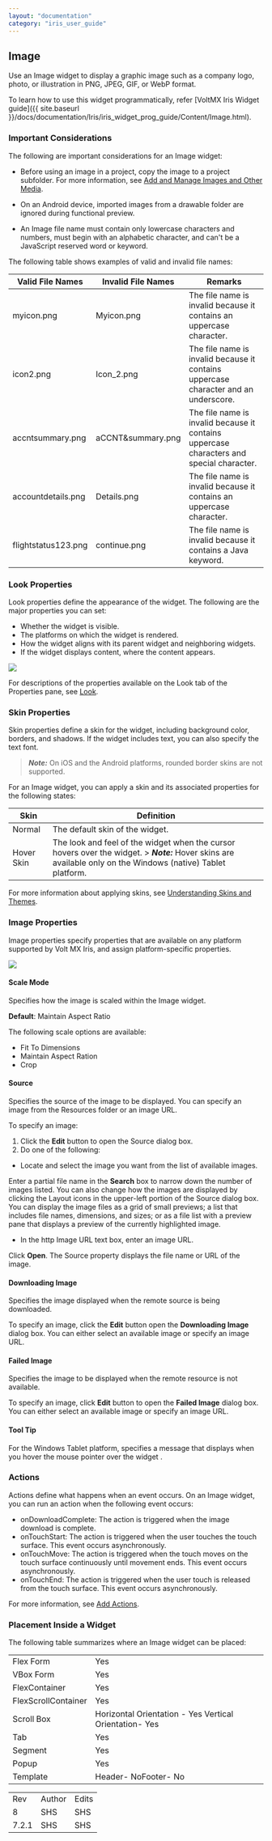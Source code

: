 ```yaml
---
layout: "documentation"
category: "iris_user_guide"
---
```

                           


Image
-----

Use an Image widget to display a graphic image such as a company logo, photo, or illustration in PNG, JPEG, GIF, or WebP format.

To learn how to use this widget programmatically, refer [VoltMX Iris Widget guide]({{ site.baseurl }}/docs/documentation/Iris/iris_widget_prog_guide/Content/Image.html).

### Important Considerations

The following are important considerations for an Image widget:

*   Before using an image in a project, copy the image to a project subfolder. For more information, see [Add and Manage Images and Other Media](Adding_and_Managing_Images.html).
*   On an Android device, imported images from a drawable folder are ignored during functional preview.
    
*   An Image file name must contain only lowercase characters and numbers, must begin with an alphabetic character, and can't be a JavaScript reserved word or keyword.

The following table shows examples of valid and invalid file names:

  
| Valid File Names | Invalid File Names | Remarks |
| --- | --- | --- |
| myicon.png | Myicon.png | The file name is invalid because it contains an uppercase character. |
| icon2.png | Icon\_2.png | The file name is invalid because it contains uppercase character and an underscore. |
| accntsummary.png | aCCNT&summary.png | The file name is invalid because it contains uppercase characters and special character. |
| accountdetails.png | Details.png | The file name is invalid because it contains an uppercase character. |
| flightstatus123.png | continue.png | The file name is invalid because it contains a Java keyword. |

### Look Properties

Look properties define the appearance of the widget. The following are the major properties you can set:

*   Whether the widget is visible.
*   The platforms on which the widget is rendered.
*   How the widget aligns with its parent widget and neighboring widgets.
*   If the widget displays content, where the content appears.

![](Resources/Images/Image_look.png)

For descriptions of the properties available on the Look tab of the Properties pane, see [Look](Look.html#Flex).

### Skin Properties

Skin properties define a skin for the widget, including background color, borders, and shadows. If the widget includes text, you can also specify the text font.

> **_Note:_** On iOS and the Android platforms, rounded border skins are not supported.

For an Image widget, you can apply a skin and its associated properties for the following states:

  
| Skin | Definition |
| --- | --- |
| Normal | The default skin of the widget. |
| Hover Skin | The look and feel of the widget when the cursor hovers over the widget. > **_Note:_** Hover skins are available only on the Windows (native) Tablet platform. |

For more information about applying skins, see [Understanding Skins and Themes](Customizing_the_Look_and_Feel_with_Skins.html).

### Image Properties

Image properties specify properties that are available on any platform supported by Volt MX Iris, and assign platform-specific properties.

![](Resources/Images/image_wsp.png)

#### Scale Mode

Specifies how the image is scaled within the Image widget.

**Default**: Maintain Aspect Ratio

The following scale options are available:

*   Fit To Dimensions
*   Maintain Aspect Ration
*   Crop

#### Source

Specifies the source of the image to be displayed. You can specify an image from the Resources folder or an image URL.

To specify an image:

1.  Click the **Edit** button to open the Source dialog box.
2.  Do one of the following:

*   Locate and select the image you want from the list of available
    images.

   Enter a partial file name in the **Search** box to narrow down the number of images listed. You can also change how the images are displayed by clicking the Layout icons in the upper-left portion of the Source dialog box. You can display the image files as a grid of small previews; a list that includes file names, dimensions, and sizes; or as a file list with a preview pane that displays a preview of the currently highlighted image.

*   In the http Image URL text box, enter an image URL.

Click **Open**. The Source property displays the file name or URL of the image.

#### Downloading Image

Specifies the image displayed when the remote source is being downloaded.

To specify an image, click the **Edit** button open the **Downloading Image** dialog box. You can either select an available image or specify an image URL.

#### Failed Image

Specifies the image to be displayed when the remote resource is not available.

To specify an image, click **Edit** button to open the **Failed Image** dialog box. You can either select an available image or specify an image URL.

#### Tool Tip

For the Windows Tablet platform, specifies a message that displays when you hover the mouse pointer over the widget .

### Actions

Actions define what happens when an event occurs. On an Image widget, you can run an action when the following event occurs:

*   onDownloadComplete: The action is triggered when the image download is complete.
*   onTouchStart: The action is triggered when the user touches the touch surface. This event occurs asynchronously.
*   onTouchMove: The action is triggered when the touch moves on the touch surface continuously until movement ends. This event occurs asynchronously.
*   onTouchEnd: The action is triggered when the user touch is released from the touch surface. This event occurs asynchronously.

For more information, see [Add Actions](working_with_Action_Editor.html).

### Placement Inside a Widget

The following table summarizes where an Image widget can be placed:

<table style="mc-table-style: url('Resources/TableStyles/Basic.css');" class="TableStyle-Basic" cellspacing="0"><colgroup><col class="TableStyle-Basic-Column-Column1"> <col class="TableStyle-Basic-Column-Column1"></colgroup><tbody><tr class="TableStyle-Basic-Body-Body1"><td class="TableStyle-Basic-BodyE-Column1-Body1">Flex Form</td><td class="TableStyle-Basic-BodyD-Column1-Body1">Yes</td></tr><tr class="TableStyle-Basic-Body-Body1"><td class="TableStyle-Basic-BodyE-Column1-Body1">VBox Form</td><td class="TableStyle-Basic-BodyD-Column1-Body1">Yes</td></tr><tr class="TableStyle-Basic-Body-Body1"><td class="TableStyle-Basic-BodyE-Column1-Body1">FlexContainer</td><td class="TableStyle-Basic-BodyD-Column1-Body1">Yes</td></tr><tr class="TableStyle-Basic-Body-Body1"><td class="TableStyle-Basic-BodyE-Column1-Body1">FlexScrollContainer</td><td class="TableStyle-Basic-BodyD-Column1-Body1">Yes</td></tr><tr class="TableStyle-Basic-Body-Body1"><td class="TableStyle-Basic-BodyE-Column1-Body1">Scroll Box</td><td class="TableStyle-Basic-BodyD-Column1-Body1">Horizontal Orientation - Yes Vertical Orientation- Yes</td></tr><tr class="TableStyle-Basic-Body-Body1"><td class="TableStyle-Basic-BodyE-Column1-Body1">Tab</td><td class="TableStyle-Basic-BodyD-Column1-Body1">Yes</td></tr><tr class="TableStyle-Basic-Body-Body1"><td class="TableStyle-Basic-BodyE-Column1-Body1">Segment</td><td class="TableStyle-Basic-BodyD-Column1-Body1">Yes</td></tr><tr class="TableStyle-Basic-Body-Body1"><td class="TableStyle-Basic-BodyE-Column1-Body1">Popup</td><td class="TableStyle-Basic-BodyD-Column1-Body1">Yes</td></tr><tr class="TableStyle-Basic-Body-Body1"><td class="TableStyle-Basic-BodyB-Column1-Body1">Template&nbsp;</td><td class="TableStyle-Basic-BodyA-Column1-Body1">Header- NoFooter- No</td></tr></tbody></table>

<table style="margin-left: 0;margin-right: auto;mc-table-style: url('Resources/TableStyles/RevisionTable.css');" class="TableStyle-RevisionTable" cellspacing="0" data-mc-conditions="Default.HTML5 Only"><colgroup><col class="TableStyle-RevisionTable-Column-Column1" style="width: 26px;"> <col class="TableStyle-RevisionTable-Column-Column1"> <col class="TableStyle-RevisionTable-Column-Column1"></colgroup><tbody><tr class="TableStyle-RevisionTable-Body-Body1"><td class="TableStyle-RevisionTable-BodyE-Column1-Body1" data-mc-conditions="Default.HTML5 Only">Rev</td><td class="TableStyle-RevisionTable-BodyE-Column1-Body1" data-mc-conditions="Default.HTML5 Only">Author</td><td class="TableStyle-RevisionTable-BodyD-Column1-Body1" data-mc-conditions="Default.HTML5 Only">Edits</td></tr><tr class="TableStyle-RevisionTable-Body-Body1"><td class="TableStyle-RevisionTable-BodyE-Column1-Body1" data-mc-conditions="Default.HTML5 Only">8</td><td class="TableStyle-RevisionTable-BodyE-Column1-Body1" data-mc-conditions="Default.HTML5 Only">SHS</td><td class="TableStyle-RevisionTable-BodyD-Column1-Body1" data-mc-conditions="Default.HTML5 Only">SHS</td></tr><tr class="TableStyle-RevisionTable-Body-Body1"><td class="TableStyle-RevisionTable-BodyB-Column1-Body1" data-mc-conditions="Default.HTML5 Only">7.2.1</td><td class="TableStyle-RevisionTable-BodyB-Column1-Body1" data-mc-conditions="Default.HTML5 Only">SHS</td><td class="TableStyle-RevisionTable-BodyA-Column1-Body1" data-mc-conditions="Default.HTML5 Only">SHS</td></tr></tbody></table>
